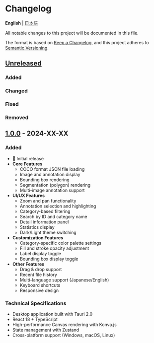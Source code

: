 # Changelog

**English** | [日本語](./CHANGELOG.md)

All notable changes to this project will be documented in this file.

The format is based on [Keep a Changelog](https://keepachangelog.com/en/1.0.0/),
and this project adheres to [Semantic Versioning](https://semver.org/spec/v2.0.0.html).

## [Unreleased]

### Added

### Changed

### Fixed

### Removed

## [1.0.0] - 2024-XX-XX

### Added

- 🎉 Initial release
- **Core Features**
  - COCO format JSON file loading
  - Image and annotation display
  - Bounding box rendering
  - Segmentation (polygon) rendering
  - Multi-image annotation support
- **UI/UX Features**
  - Zoom and pan functionality
  - Annotation selection and highlighting
  - Category-based filtering
  - Search by ID and category name
  - Detail information panel
  - Statistics display
  - Dark/Light theme switching
- **Customization Features**
  - Category-specific color palette settings
  - Fill and stroke opacity adjustment
  - Label display toggle
  - Bounding box display toggle
- **Other Features**
  - Drag & drop support
  - Recent file history
  - Multi-language support (Japanese/English)
  - Keyboard shortcuts
  - Responsive design

### Technical Specifications

- Desktop application built with Tauri 2.0
- React 18 + TypeScript
- High-performance Canvas rendering with Konva.js
- State management with Zustand
- Cross-platform support (Windows, macOS, Linux)

[Unreleased]: https://github.com/tact-software/coav/compare/v1.0.0...HEAD
[1.0.0]: https://github.com/tact-software/coav/releases/tag/v1.0.0
